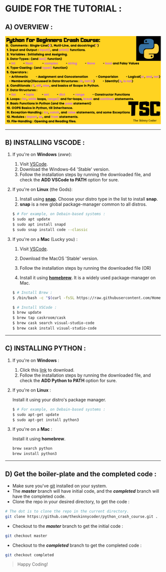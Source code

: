 # GUIDE FOR THE TUTORIAL :

## **A) OVERVIEW :**
![Overview](Images/OverView.png)

---

## **B) INSTALLING VSCODE :**

1. If you're on **Windows** (*eww*):
   1. Visit [VSCode](https://www.code.visualstudio.com).
   1. Download the Windows-64 'Stable' version.
   1. Follow the installation steps by running the downloaded file, and check the **ADD VSCode to PATH** option for sure.
  
1. If you're on **Linux** (the Gods):
   1. Install using [**snap**](https://snapcraft.io/code). Choose your distro type in the list to install **snap**. 
   1. **snap** is a new global package-manager common to all distros.
   ```bash
   $ # For example, on Debain-based systems :
   $ sudo apt update
   $ sudo apt install snapd
   $ sudo snap install code --classic
   ```

1. If you're on a **Mac** (Lucky you) :
   1. Visit [VSCode](https://www.code.visualstudio.com).
   1. Download the MacOS 'Stable' version.
   1. Follow the installation steps by running the downloaded file (OR)

   1. Install it using [**homebrew**](https://brew.sh/). It is a widely used package-manager on Mac.
  
   ```bash
   $ # Install Brew :
   $ /bin/bash -c "$(curl -fsSL https://raw.githubusercontent.com/Homebrew/install/master/install.sh)"
   ```
   ```bash
   $ # Install VSCode :
   $ brew update
   $ brew tap caskroom/cask
   $ brew cask search visual-studio-code
   $ brew cask install visual-studio-code 
   ```

---

## **C) INSTALLING PYTHON :**

1. If you're on **Windows** :
   1. Click this [link](https://www.python.org/ftp/python/3.8.3/python-3.8.3-amd64.exe) to download.
   1. Follow the installation steps by running the downloaded file, and check the **ADD Python to PATH** option for sure.
  
1. If you're on **Linux** :
   
   Install it using your distro's package manager.
   ```bash
   $ # For example, on Debain-based systems :
   $ sudo apt-get update
   $ sudo apt-get install python3
   ```

1. If you're on a **Mac** :
   
   Install it using **homebrew**.
   
   ```bash
   brew search python
   brew install python3
   ```

---

## **D) Get the boiler-plate and the completed code :**

- Make sure you've [git](https://git-scm.com/) installed on your system.
- The *__master__* branch will have initial code, and the **_completed_** branch will have the completed code.
- Clone the repo in your desired directory, to get the code :
   
```bash
# The dot is to clone the repo in the current directory.
git clone https://github.com/theskinnycoder/python_crash_course.git .
```
- Checkout to the *__master__* branch to get the initial code :

```bash
git checkout master
```

- Checkout to the **_completed_** branch to get the completed code :

```bash
git checkout completed
```

> Happy Coding!

